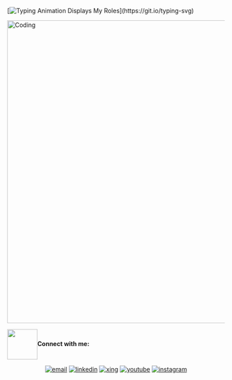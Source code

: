 [![Typing Animation Displays My Roles](https://readme-typing-svg.herokuapp.com?color=%2336BCF7&lines=Hello+I'm+Suray;Welcome+to+my+Github+profile;I'm+a+FrontEnd+Developer...;)](https://git.io/typing-svg)

<img align="center" alt="Coding" width="700" src="https://camo.githubusercontent.com/0f2df9c6430300192232520a10bc3f09066cee3c6f1205da8490ac2b1d69d9e5/68747470733a2f2f6d69722d73332d63646e2d63662e626568616e63652e6e65742f70726f6a6563745f6d6f64756c65732f646973702f3630313031343131363737303437352e363036386265666634363430612e676966">
<p align="center">
<p><img src='https://raw.githubusercontent.com/ShahriarShafin/ShahriarShafin/main/Assets/handshake.gif' width="70" align="center"><b>Connect with me:</b></p>

<p align="center">
  <a href="mailto:nazarova.suray1@gmail.com"><img src="https://img.icons8.com/color/96/000000/gmail.png" alt="email"/></a>
  <a href="https://www.linkedin.com/in/suray-nazarova-a472a8280/"><img src="https://img.icons8.com/color/96/000000/linkedin.png" alt="linkedin"/></a>
  <a href="https://www.xing.com/profile/Suray_Nazarova2/cv"><img src="https://img.icons8.com/color/96/000000/xing.png" alt="xing"/></a>
  <a href="https://www.youtube.com/channel/UCNiSmh9WJklt3HIvEQFE2fg"><img src="https://img.icons8.com/color/96/000000/youtube.png" alt="youtube"/></a>
  <a href="https://www.instagram.com/surai.n"><img src="https://img.icons8.com/color/96/000000/instagram-new.png" alt="instagram"/></a>
</p>
